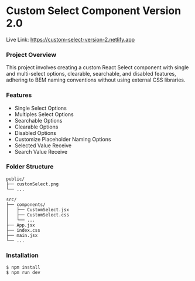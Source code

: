 # Custom Select Component Version 2.0

Live Link: https://custom-select-version-2.netlify.app

### Project Overview

This project involves creating a custom React Select component with single and multi-select options, clearable, searchable, and disabled features, adhering to BEM naming conventions without using external CSS libraries.

### Features

- Single Select Options
- Multiples Select Options
- Searchable Options
- Clearable Options
- Disabled Options
- Customize Placeholder Naming Options
- Selected Value Receive
- Search Value Receive

### Folder Structure

```termianl
public/
├── customSelect.png
└── ...

src/
├── components/
│   ├── CustomSelect.jsx
│   ├── CustomSelect.css
│   └── ...
├── App.jsx
├── index.css
├── main.jsx
└── ...
```

### Installation

```termianl
$ npm install
$ npm run dev
```
